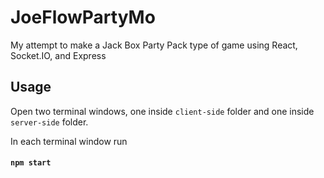 # JoeFlowPartyMo
My attempt to make a Jack Box Party Pack type of game using React, Socket.IO, and Express

## Usage

Open two terminal windows, one inside `client-side` folder and one inside `server-side` folder.<br>

In each terminal window run 
#### `npm start`
